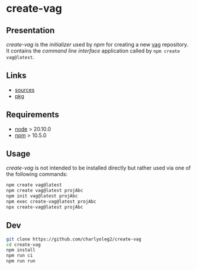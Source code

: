 create-vag
==========


Presentation
------------

*create-vag* is the *initializer* used by *npm* for creating a new [vag](https://github.com/charlyoleg2/vag) repository. It contains the *command line interface* application called by `npm create vag@latest`.


Links
-----

- [sources](https://github.com/charlyoleg2/create-vag)
- [pkg](https://www.npmjs.com/package/create-vag)


Requirements
------------

- [node](https://nodejs.org) > 20.10.0
- [npm](https://docs.npmjs.com/cli) > 10.5.0


Usage
-----

*create-vag* is not intended to be installed directly but rather used via one of the following commands:

```bash
npm create vag@latest
npm create vag@latest projAbc
npm init vag@latest projAbc
npm exec create-vag@latest projAbc
npx create-vag@latest projAbc
```

Dev
---

```bash
git clone https://github.com/charlyoleg2/create-vag
cd create-vag
npm install
npm run ci
npm run run
```

